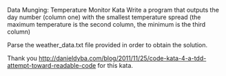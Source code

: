 Data Munging: Temperature Monitor Kata
Write a program that outputs the day number (column one) with the smallest temperature spread (the maximum temperature is the second column, the minimum is the third column)

Parse the weather_data.txt file provided in order to obtain the solution.

Thank you http://danieldyba.com/blog/2011/11/25/code-kata-4-a-tdd-attempt-toward-readable-code for this kata.